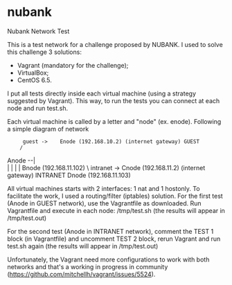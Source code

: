 # nubank
Nubank Network Test

This is a test network for a challenge proposed by NUBANK.
I used to solve this challenge 3 solutions:
- Vagrant (mandatory for the challenge);
- VirtualBox;
- CentOS 6.5.

I put all tests directly inside each virtual machine (using a strategy suggested by Vagrant). This way, to run the tests you can connect at each node and run test.sh.

Each virtual machine is called by a letter and "node" (ex. enode).
Following a simple diagram of network

         guest ->    Enode (192.168.10.2) (internet gateway) GUEST
        /
Anode --|   
        |
        |
        |
        |             Bnode (192.168.11.102)
        \ intranet ->    Cnode (192.168.11.2) (internet gateway) INTRANET
                      Dnode (192.168.11.103)


All virtual machines starts with 2 interfaces: 1 nat and 1 hostonly. To facilitate the work, I used a routing/filter (iptables) solution.
For the first test (Anode in GUEST network), use the Vagrantfile as downloaded. Run Vagrantfile and execute in each node: /tmp/test.sh (the results will appear in /tmp/test.out)

For the second test  (Anode in INTRANET network), comment the TEST 1 block (in Vagrantfile) and uncomment TEST 2 block, rerun Vagrant and run test.sh again (the results will appear in /tmp/test.out)

Unfortunately, the Vagrant need more configurations to work with both networks and that's a working in progress in community (https://github.com/mitchellh/vagrant/issues/5524).
